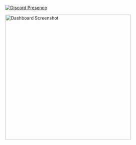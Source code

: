 [![Discord Presence](https://lanyard.cnrad.dev/api/675035740496855052?showDisplayName=true&idleMessage=hello!%20I%20am%20currently%20doing%20nothing)](https://discord.com/users/675035740496855052)

<img src="https://i.imgur.com/kbgNi8o.png" alt="Dashboard Screenshot" width="400"/>



                                          
                                                          


